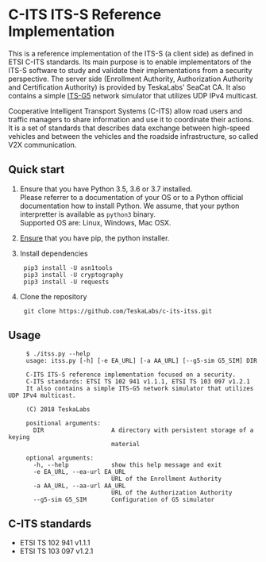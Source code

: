 # C-ITS ITS-S Reference Implementation

This is a reference implementation of the ITS-S (a client side) as defined in ETSI C-ITS standards.
Its main purpose is to enable implementators of the ITS-S software to study and validate their implementations from a security perspective.
The server side (Enrollment Authority, Authorization Authority and Certification Authority) is provided by TeskaLabs' SeaCat CA.
It also contains a simple [ITS-G5](https://en.wikipedia.org/wiki/IEEE_802.11p) network simulator that utilizes UDP IPv4 multicast.

Cooperative Intelligent Transport Systems (C-ITS) allow road users and traffic managers to share information and use it to coordinate their actions.
It is a set of standards that describes data exchange between high-speed vehicles and between the vehicles and the roadside infrastructure, so called V2X communication.

## Quick start

 1. Ensure that you have Python 3.5, 3.6 or 3.7 installed.  
    Please referrer to a documentation of your OS or to a Python official documentation how to install Python.
    We assume, that your python interpretter is available as `python3` binary.  
    Supported OS are: Linux, Windows, Mac OSX.
    
 2. [Ensure](https://pip.pypa.io/en/stable/installing/) that you have pip, the python installer.
 
 3. Install dependencies
 
         pip3 install -U asn1tools
         pip3 install -U cryptography
         pip3 install -U requests
 
 4. Clone the repository
 
         git clone https://github.com/TeskaLabs/c-its-itss.git

## Usage

         $ ./itss.py --help
         usage: itss.py [-h] [-e EA_URL] [-a AA_URL] [--g5-sim G5_SIM] DIR
         
         C-ITS ITS-S reference implementation focused on a security.
         C-ITS standards: ETSI TS 102 941 v1.1.1, ETSI TS 103 097 v1.2.1
         It also contains a simple ITS-G5 network simulator that utilizes UDP IPv4 multicast.
         
         (C) 2018 TeskaLabs

         positional arguments:
           DIR                   A directory with persistent storage of a keying
                                 material
         
         optional arguments:
           -h, --help            show this help message and exit
           -e EA_URL, --ea-url EA_URL
                                 URL of the Enrollment Authority
           -a AA_URL, --aa-url AA_URL
                                 URL of the Authorization Authority
           --g5-sim G5_SIM       Configuration of G5 simulator


## C-ITS standards

  * ETSI TS 102 941 v1.1.1
  * ETSI TS 103 097 v1.2.1
  
  
